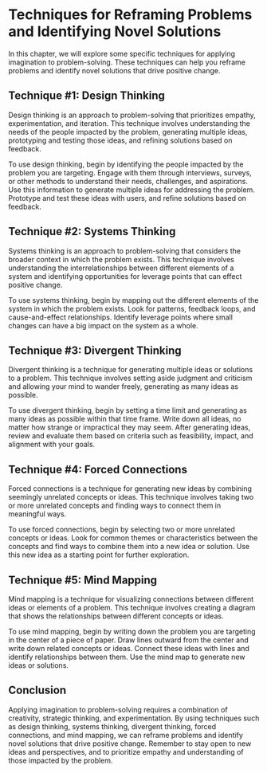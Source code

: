Techniques for Reframing Problems and Identifying Novel Solutions
=====================================================================================================================

In this chapter, we will explore some specific techniques for applying imagination to problem-solving. These techniques can help you reframe problems and identify novel solutions that drive positive change.

Technique #1: Design Thinking
-----------------------------

Design thinking is an approach to problem-solving that prioritizes empathy, experimentation, and iteration. This technique involves understanding the needs of the people impacted by the problem, generating multiple ideas, prototyping and testing those ideas, and refining solutions based on feedback.

To use design thinking, begin by identifying the people impacted by the problem you are targeting. Engage with them through interviews, surveys, or other methods to understand their needs, challenges, and aspirations. Use this information to generate multiple ideas for addressing the problem. Prototype and test these ideas with users, and refine solutions based on feedback.

Technique #2: Systems Thinking
------------------------------

Systems thinking is an approach to problem-solving that considers the broader context in which the problem exists. This technique involves understanding the interrelationships between different elements of a system and identifying opportunities for leverage points that can effect positive change.

To use systems thinking, begin by mapping out the different elements of the system in which the problem exists. Look for patterns, feedback loops, and cause-and-effect relationships. Identify leverage points where small changes can have a big impact on the system as a whole.

Technique #3: Divergent Thinking
--------------------------------

Divergent thinking is a technique for generating multiple ideas or solutions to a problem. This technique involves setting aside judgment and criticism and allowing your mind to wander freely, generating as many ideas as possible.

To use divergent thinking, begin by setting a time limit and generating as many ideas as possible within that time frame. Write down all ideas, no matter how strange or impractical they may seem. After generating ideas, review and evaluate them based on criteria such as feasibility, impact, and alignment with your goals.

Technique #4: Forced Connections
--------------------------------

Forced connections is a technique for generating new ideas by combining seemingly unrelated concepts or ideas. This technique involves taking two or more unrelated concepts and finding ways to connect them in meaningful ways.

To use forced connections, begin by selecting two or more unrelated concepts or ideas. Look for common themes or characteristics between the concepts and find ways to combine them into a new idea or solution. Use this new idea as a starting point for further exploration.

Technique #5: Mind Mapping
--------------------------

Mind mapping is a technique for visualizing connections between different ideas or elements of a problem. This technique involves creating a diagram that shows the relationships between different concepts or ideas.

To use mind mapping, begin by writing down the problem you are targeting in the center of a piece of paper. Draw lines outward from the center and write down related concepts or ideas. Connect these ideas with lines and identify relationships between them. Use the mind map to generate new ideas or solutions.

Conclusion
----------

Applying imagination to problem-solving requires a combination of creativity, strategic thinking, and experimentation. By using techniques such as design thinking, systems thinking, divergent thinking, forced connections, and mind mapping, we can reframe problems and identify novel solutions that drive positive change. Remember to stay open to new ideas and perspectives, and to prioritize empathy and understanding of those impacted by the problem.
